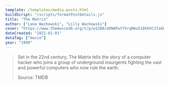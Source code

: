```yaml
---
template: /templates/media-posts.html
buildScript: "/scripts/formatPostDetails.js"
title: "The Matrix"
author: ["Lana Wachowski", "Lilly Wachowski"]
cover: "https://www.themoviedb.org/t/p/w1280/dXNAPwY7VrqMAo51EKhhCJfaGb5.jpg"
dateCreated: "2021-01-01"
dataTag: ["movie"]
year: "1999"
---
```


> Set in the 22nd century, The Matrix tells the story of a computer hacker who joins a group of underground insurgents fighting the vast and powerful computers who now rule the earth.
>
> Source: TMDB
